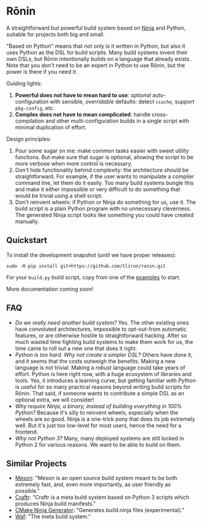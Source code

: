 Rōnin
=====

A straightforward but powerful build system based on [Ninja](https://ninja-build.org/) and Python,
suitable for projects both big and small.

"Based on Python" means that not only is it written in Python, but also it uses Python as the DSL
for build scripts. Many build systems invent their own DSLs, but Rōnin intentionally builds on a
language that already exists. Note that you _don't_ need to be an expert in Python to use Rōnin,
but the power is there if you need it.

Guiding lights:

1. **Powerful does not have to mean hard to use**: _optional_ auto-configuration with sensible,
   _overridable_ defaults: detect `ccache`, support `pkg-config`, etc.
2. **Complex does not have to mean complicated**: handle cross-compilation and other
   multi-configuration builds in a single script with minimal duplication of effort.

Design principles:

1. Pour some sugar on me: make common tasks easier with sweet utility functions. But make sure
   that sugar is optional, allowing the script to be more verbose when more control is necessary. 
2. Don't hide functionality behind complexity: the architecture should be straightforward. For
   example, if the user wants to manipulate a compiler command line, let them do it easily. Too many
   build systems bungle this and make it either impossible or very difficult to do something that
   would be trivial using a shell script.
3. Don't reinvent wheels: if Python or Ninja do something for us, use it. The build script is a
   plain Python program with no unnecessary cleverness. The generated Ninja script looks like
   something you could have created manually.

Quickstart
----------

To install the development snapshot (until we have proper releases):

    sudo -H pip install git+https://github.com/tliron/ronin.git 

For your `build.py` build script, copy from one of the [examples](examples) to start.

More documentation coming soon!

FAQ
---

* _Do we really need another build system?_ Yes. The other existing ones have convoluted
  architectures, impossible to opt-out-from automatic features, or are otherwise hostile to
  straightforward hacking. After so much wasted time fighting build systems to make them work for
  us, the time came to roll out a new one that does it right.
* _Python is too hard. Why not create a simpler DSL?_ Others have done it, and it seems that the
  costs outweigh the benefits. Making a new language is not trivial. Making a _robust_ language
  could take years of effort. Python is here right now, with a huge ecosystem of libraries and
  tools. Yes, it introduces a learning curve, but getting familiar with Python is useful for so
  many practical reasons beyond writing build scripts for Rōnin. That said, if someone wants to
  contribute a simple DSL as an optional extra, we will consider!
* _Why require Ninja, a binary, instead of building everything in 100% Python?_ Because it's silly
  to reinvent wheels, especially when the wheels are so good. Ninja is a one-trick pony that does
  its job extremely well. But it's just too low-level for most users, hence the need for a frontend.
* _Why not Python 3?_ Many, many deployed systems are still locked in Python 2 for various reasons.
  We want to be able to build on them.


Similar Projects
----------------

* [Meson](http://mesonbuild.com/): "Meson is an open source build system meant to be both extremely
  fast, and, even more importantly, as user friendly as possible."
* [Craftr](https://github.com/craftr-build/craftr): "Craftr is a meta build system based on Python 3
   scripts which produces Ninja build manifests."
* [CMake Ninja Generator](https://cmake.org/cmake/help/v3.0/generator/Ninja.html): "Generates
  build.ninja files (experimental)."
* [Waf](https://waf.io/): "The meta build system."
